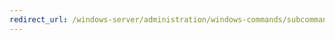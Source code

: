 ```yaml
---
redirect_url: /windows-server/administration/windows-commands/subcommand-set-driverpackage.md
---
```

